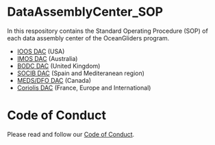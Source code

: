 # DataAssemblyCenter_SOP
In this respository contains the Standard Operating Procedure (SOP) of each data assembly center of the OceanGliders program.

- [IOOS DAC](https://github.com/OceanGlidersCommunity/DataAssemblyCenter_SOP/blob/main/IOOS_DAC.md) (USA) 
- [IMOS DAC](https://github.com/OceanGlidersCommunity/DataAssemblyCenter_SOP/blob/main/IMOS_DAC.md) (Australia) 
- [BODC DAC](https://github.com/OceanGlidersCommunity/DataAssemblyCenter_SOP/blob/main/BODC_DAC.md) (United Kingdom) 
- [SOCIB DAC](https://github.com/OceanGlidersCommunity/DataAssemblyCenter_SOP/blob/main/SOCIB_DAC.md) (Spain and Mediteranean region) 
- [MEDS/DFO DAC](https://github.com/OceanGlidersCommunity/DataAssemblyCenter_SOP/blob/main/MEDS-DFO_DAC.md) (Canada) 
- [Coriolis DAC](https://github.com/OceanGlidersCommunity/DataAssemblyCenter_SOP/blob/main/Coriolis_DAC.md) (France, Europe and International) 

# Code of Conduct
Please read and follow our [Code of Conduct](https://github.com/OceanGlidersCommunity/OceanGliders/blob/main/CODE_OF_CONDUCT.md).
